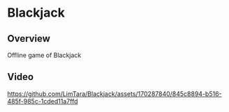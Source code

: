 # Blackjack

## Overview
Offline game of Blackjack

## Video
https://github.com/LimTara/Blackjack/assets/170287840/845c8894-b516-485f-985c-1cded11a7ffd


